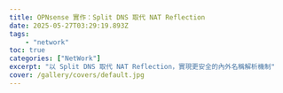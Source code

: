 ```yaml
---
title: OPNsense 實作：Split DNS 取代 NAT Reflection
date: 2025-05-27T03:29:19.893Z
tags:
    - "network"
toc: true
categories: ["NetWork"]
excerpt: "以 Split DNS 取代 NAT Reflection，實現更安全的內外名稱解析機制"
cover: /gallery/covers/default.jpg
---
```

